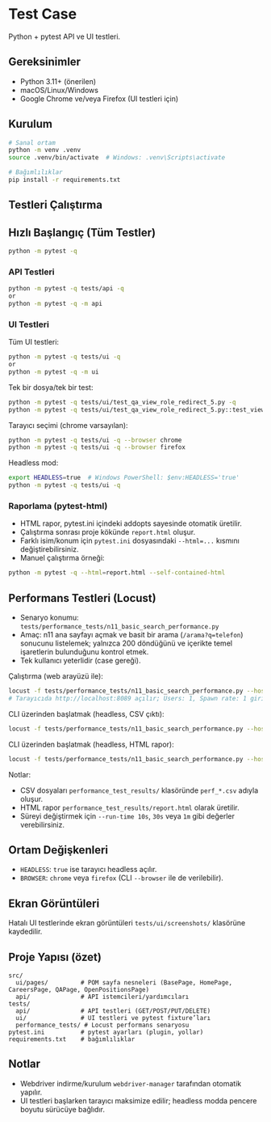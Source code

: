 # Test Case 

Python + pytest API ve UI testleri.


## Gereksinimler
- Python 3.11+ (önerilen)
- macOS/Linux/Windows
- Google Chrome ve/veya Firefox (UI testleri için)

## Kurulum
```bash
# Sanal ortam
python -m venv .venv
source .venv/bin/activate  # Windows: .venv\Scripts\activate

# Bağımlılıklar
pip install -r requirements.txt
```

## Testleri Çalıştırma

## Hızlı Başlangıç (Tüm Testler)
```bash
python -m pytest -q
```
### API Testleri
```bash
python -m pytest -q tests/api -q
or
python -m pytest -q -m api
```

### UI Testleri
Tüm UI testleri:
```bash
python -m pytest -q tests/ui -q
or 
python -m pytest -q -m ui
```
Tek bir dosya/tek bir test:
```bash
python -m pytest -q tests/ui/test_qa_view_role_redirect_5.py -q
python -m pytest -q tests/ui/test_qa_view_role_redirect_5.py::test_view_role_opens_lever -q
```
Tarayıcı seçimi (chrome varsayılan):
```bash
python -m pytest -q tests/ui -q --browser chrome
python -m pytest -q tests/ui -q --browser firefox
```
Headless mod:
```bash
export HEADLESS=true  # Windows PowerShell: $env:HEADLESS='true'
python -m pytest -q tests/ui -q
```

### Raporlama (pytest-html)
- HTML rapor, pytest.ini içindeki addopts sayesinde otomatik üretilir.
- Çalıştırma sonrası proje kökünde `report.html` oluşur.
- Farklı isim/konum için `pytest.ini` dosyasındaki `--html=...` kısmını değiştirebilirsiniz.
- Manuel çalıştırma örneği:
```bash
python -m pytest -q --html=report.html --self-contained-html
```

## Performans Testleri (Locust)
- Senaryo konumu: `tests/performance_tests/n11_basic_search_performance.py`
- Amaç: n11 ana sayfayı açmak ve basit bir arama (`/arama?q=telefon`) sonucunu listelemek; yalnızca 200 döndüğünü ve içerikte temel işaretlerin bulunduğunu kontrol etmek.
- Tek kullanıcı yeterlidir (case gereği).

Çalıştırma (web arayüzü ile):
```bash
locust -f tests/performance_tests/n11_basic_search_performance.py --host https://www.n11.com
# Tarayıcıda http://localhost:8089 açılır; Users: 1, Spawn rate: 1 girip Start'a basın.
```
CLI üzerinden başlatmak (headless, CSV çıktı):
```bash
locust -f tests/performance_tests/n11_basic_search_performance.py --host https://www.n11.com -u 1 -r 1 --run-time 15s --headless --csv=performance_test_results/perf
```
CLI üzerinden başlatmak (headless, HTML rapor):
```bash
locust -f tests/performance_tests/n11_basic_search_performance.py --host https://www.n11.com -u 1 -r 1 --run-time 15s --headless --html performance_test_results/report.html
```
Notlar:
- CSV dosyaları `performance_test_results/` klasöründe `perf_*.csv` adıyla oluşur.
- HTML rapor `performance_test_results/report.html` olarak üretilir.
- Süreyi değiştirmek için `--run-time 10s`, `30s` veya `1m` gibi değerler verebilirsiniz.

## Ortam Değişkenleri
- `HEADLESS`: `true` ise tarayıcı headless açılır.
- `BROWSER`: `chrome` veya `firefox` (CLI `--browser` ile de verilebilir).


## Ekran Görüntüleri
Hatalı UI testlerinde ekran görüntüleri `tests/ui/screenshots/` klasörüne kaydedilir.

## Proje Yapısı (özet)
```
src/
  ui/pages/         # POM sayfa nesneleri (BasePage, HomePage, CareersPage, QAPage, OpenPositionsPage)
  api/              # API istemcileri/yardımcıları
tests/
  api/              # API testleri (GET/POST/PUT/DELETE)
  ui/               # UI testleri ve pytest fixture’ları
  performance_tests/ # Locust performans senaryosu
pytest.ini          # pytest ayarları (plugin, yollar)
requirements.txt    # bağımlılıklar
```

## Notlar
- Webdriver indirme/kurulum `webdriver-manager` tarafından otomatik yapılır.
- UI testleri başlarken tarayıcı maksimize edilir; headless modda pencere boyutu sürücüye bağlıdır.
